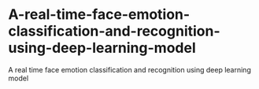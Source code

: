 # A-real-time-face-emotion-classification-and-recognition-using-deep-learning-model
A real time face emotion classification and recognition using deep learning model
